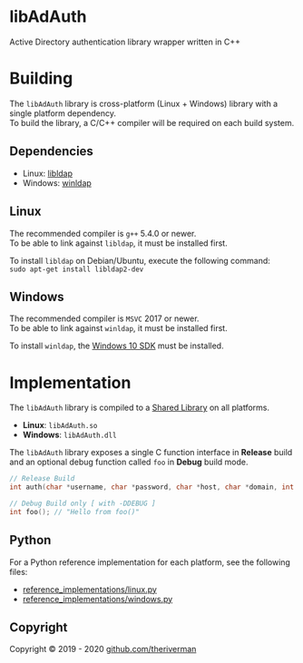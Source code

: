 # libAdAuth
Active Directory authentication library wrapper written in C++

# Building
The `libAdAuth` library is cross-platform (Linux + Windows) library with a single platform dependency. <br>
To build the library, a C/C++ compiler will be required on each build system.

## Dependencies
  * Linux: [libldap](http://www.openldap.org/software/man.cgi?query=ldap)
  * Windows: [winldap](https://docs.microsoft.com/en-us/windows/win32/api/winldap/)

## Linux
The recommended compiler is `g++` 5.4.0 or newer. <br>
To be able to link against `libldap`, it must be installed first.

To install `libldap` on Debian/Ubuntu, execute the following command: <br>
`sudo apt-get install libldap2-dev`

## Windows
The recommended compiler is `MSVC` 2017 or newer. <br>
To be able to link against `winldap`, it must be installed first.

To install `winldap`, the [Windows 10 SDK](https://developer.microsoft.com/en-us/windows/downloads/windows-10-sdk) must be installed.

# Implementation
The `libAdAuth` library is compiled to a [Shared Library](https://en.wikipedia.org/wiki/Library_(computing)#Shared_libraries) on all platforms. <br>
  * **Linux**: `libAdAuth.so`
  * **Windows**: `libAdAuth.dll`

The `libAdAuth` library exposes a single C function interface in **Release** build and an optional debug function called `foo` in **Debug** build mode.

```c
// Release Build
int auth(char *username, char *password, char *host, char *domain, int *port);

// Debug Build only [ with -DDEBUG ]
int foo(); // "Hello from foo()"
```

## Python
For a Python reference implementation for each platform, see the following files:
  * [reference_implementations/linux.py](reference_implementations/linux.py)
  * [reference_implementations/windows.py](reference_implementations/windows.py)

## Copyright
Copyright © 2019 - 2020 [github.com/theriverman](https://github.com/theriverman)

